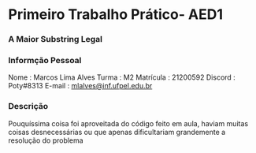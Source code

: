 # Primeiro Trabalho Prático- AED1

### A Maior Substring Legal

### Informção Pessoal

Nome        : Marcos Lima Alves
Turma       : M2
Matrícula   : 21200592
Discord     : Poty#8313
E-mail      : mlalves@inf.ufpel.edu.br

### Descrição

Pouquíssima coisa foi aproveitada do código feito em aula, haviam muitas coisas desnecessárias ou que apenas dificultariam grandemente a resolução do problema


 
